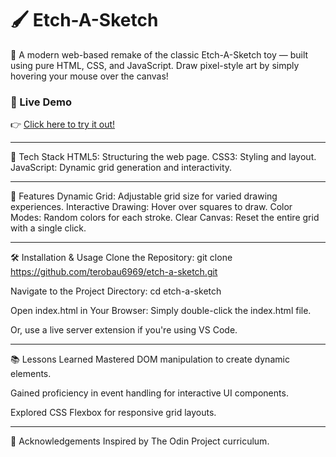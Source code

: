 # 🖌️ Etch-A-Sketch

🎨 A modern web-based remake of the classic Etch-A-Sketch toy — built using pure HTML, CSS, and JavaScript. Draw pixel-style art by simply hovering your mouse over the canvas!

### 🔗 Live Demo
👉 [Click here to try it out!](https://terobau6969.github.io/etch-a-sketch/)

---

🧰 Tech Stack
HTML5: Structuring the web page.
CSS3: Styling and layout.
JavaScript: Dynamic grid generation and interactivity.

---

🎯 Features
Dynamic Grid: Adjustable grid size for varied drawing experiences.
Interactive Drawing: Hover over squares to draw.
Color Modes: Random colors for each stroke.
Clear Canvas: Reset the entire grid with a single click.

---

🛠️ Installation & Usage
Clone the Repository:
git clone https://github.com/terobau6969/etch-a-sketch.git

Navigate to the Project Directory:
cd etch-a-sketch

Open index.html in Your Browser:
Simply double-click the index.html file.

Or, use a live server extension if you're using VS Code.

---

📚 Lessons Learned
Mastered DOM manipulation to create dynamic elements.

Gained proficiency in event handling for interactive UI components.

Explored CSS Flexbox for responsive grid layouts.

---

🤝 Acknowledgements
Inspired by The Odin Project curriculum.
